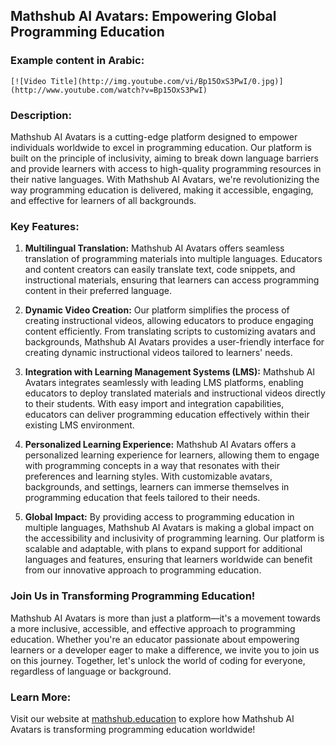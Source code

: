 ## Mathshub AI Avatars: Empowering Global Programming Education

### Example content in Arabic:
    [![Video Title](http://img.youtube.com/vi/Bp15OxS3PwI/0.jpg)](http://www.youtube.com/watch?v=Bp15OxS3PwI)

### Description:
Mathshub AI Avatars is a cutting-edge platform designed to empower individuals worldwide to excel in programming education. Our platform is built on the principle of inclusivity, aiming to break down language barriers and provide learners with access to high-quality programming resources in their native languages. With Mathshub AI Avatars, we're revolutionizing the way programming education is delivered, making it accessible, engaging, and effective for learners of all backgrounds.

### Key Features:

1. **Multilingual Translation:** Mathshub AI Avatars offers seamless translation of programming materials into multiple languages. Educators and content creators can easily translate text, code snippets, and instructional materials, ensuring that learners can access programming content in their preferred language.

2. **Dynamic Video Creation:** Our platform simplifies the process of creating instructional videos, allowing educators to produce engaging content efficiently. From translating scripts to customizing avatars and backgrounds, Mathshub AI Avatars provides a user-friendly interface for creating dynamic instructional videos tailored to learners' needs.

3. **Integration with Learning Management Systems (LMS):** Mathshub AI Avatars integrates seamlessly with leading LMS platforms, enabling educators to deploy translated materials and instructional videos directly to their students. With easy import and integration capabilities, educators can deliver programming education effectively within their existing LMS environment.

4. **Personalized Learning Experience:** Mathshub AI Avatars offers a personalized learning experience for learners, allowing them to engage with programming concepts in a way that resonates with their preferences and learning styles. With customizable avatars, backgrounds, and settings, learners can immerse themselves in programming education that feels tailored to their needs.

5. **Global Impact:** By providing access to programming education in multiple languages, Mathshub AI Avatars is making a global impact on the accessibility and inclusivity of programming learning. Our platform is scalable and adaptable, with plans to expand support for additional languages and features, ensuring that learners worldwide can benefit from our innovative approach to programming education.

### Join Us in Transforming Programming Education!
Mathshub AI Avatars is more than just a platform—it's a movement towards a more inclusive, accessible, and effective approach to programming education. Whether you're an educator passionate about empowering learners or a developer eager to make a difference, we invite you to join us on this journey. Together, let's unlock the world of coding for everyone, regardless of language or background.

### Learn More:
Visit our website at [mathshub.education](https://mathshub.education) to explore how Mathshub AI Avatars is transforming programming education worldwide!
